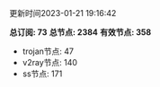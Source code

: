 更新时间2023-01-21 19:16:42

**总订阅: 73**
**总节点: 2384**
**有效节点: 358**
- trojan节点: 47
- v2ray节点: 140
- ss节点: 171
